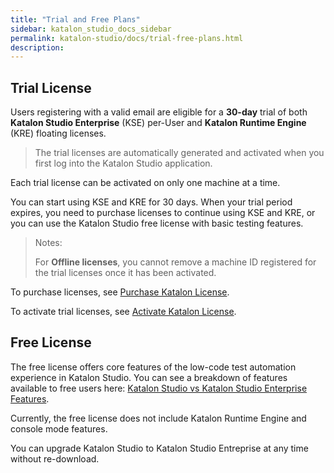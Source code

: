 ```yaml
---
title: "Trial and Free Plans"
sidebar: katalon_studio_docs_sidebar
permalink: katalon-studio/docs/trial-free-plans.html
description:
---
```


## Trial License

Users registering with a valid email are eligible for a **30-day** trial of both **Katalon Studio Enterprise** (KSE) per-User and **Katalon Runtime Engine** (KRE) floating licenses.

> The trial licenses are automatically generated and activated when you first log into the Katalon Studio application.

Each trial license can be activated on only one machine at a time.

You can start using KSE and KRE for 30 days. When your trial period expires, you need to purchase licenses to continue using KSE and KRE, or you can use the Katalon Studio free license with basic testing features.

> Notes:
>
> For **Offline licenses**, you cannot remove a machine ID registered for the trial licenses once it has been activated.

To purchase licenses, see [Purchase Katalon License](https://docs.katalon.com/katalon-studio/docs/license-subscription.html).

To activate trial licenses, see [Activate Katalon License](https://docs.katalon.com/katalon-studio/docs/activate-license.html).

## Free License

The free license offers core features of the low-code test automation experience in Katalon Studio. You can see a breakdown of features available to free users here: [Katalon Studio vs Katalon Studio Enterprise Features](https://docs.katalon.com/katalon-studio/docs/katalon-studio-vs-katalon-studio-enterprise.html).

Currently, the free license does not include Katalon Runtime Engine and console mode features.

You can upgrade Katalon Studio to Katalon Studio Entreprise at any time without re-download.

